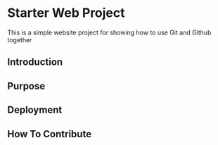 # Starter Web Project

This is a simple website project for showing how to use Git and Github together

## Introduction 

## Purpose

## Deployment

## How To Contribute